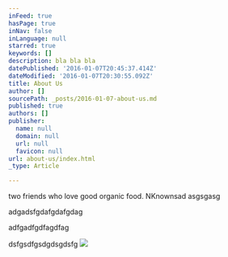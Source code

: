 ```yaml
---
inFeed: true
hasPage: true
inNav: false
inLanguage: null
starred: true
keywords: []
description: bla bla bla
datePublished: '2016-01-07T20:45:37.414Z'
dateModified: '2016-01-07T20:30:55.092Z'
title: About Us
author: []
sourcePath: _posts/2016-01-07-about-us.md
published: true
authors: []
publisher:
  name: null
  domain: null
  url: null
  favicon: null
url: about-us/index.html
_type: Article

---
```

two friends who love good organic food. NKnownsad asgsgasg

adgadsfgdafgdafgdag

adfgadfgdfagdfag

dsfgsdfgsdgdsgdsfg
![](https://the-grid-user-content.s3-us-west-2.amazonaws.com/40496aae-01a0-4fea-a934-886eff51de77.JPG)